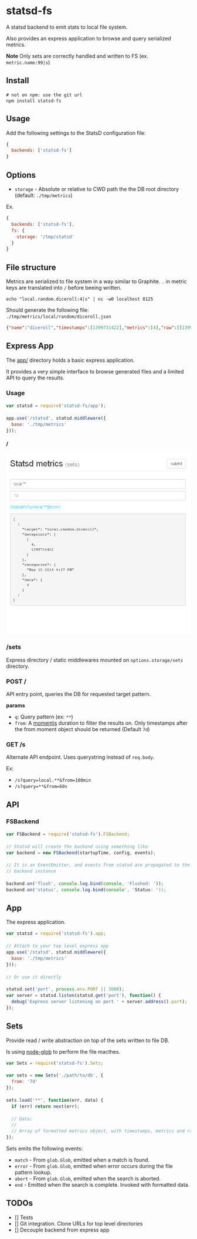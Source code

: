 # statsd-fs

A statsd backend to emit stats to local file system.

Also provides an express application to browse and query serialized
metrics.

**Note** Only sets are correctly handled and written to FS (ex. `metric.name:99|s`)

## Install

    # not on npm: use the git url
    npm install statsd-fs

## Usage

Add the following settings to the StatsD configuration file:

```js
{
  backends: ['statsd-fs']
}
```

## Options

- `storage` - Absolute or relative to CWD path the the DB root directory
  (default: `./tmp/metrics`)

Ex.

```js
{
  backends: ['statsd-fs'],
  fs: {
    storage: '/tmp/statsd'
  }
}
```

## File structure

Metrics are serialized to file system in a way similar to Graphite. `.`
in metric keys are translated into `/` before beeing written.

    echo "local.random.diceroll:4|s" | nc -w0 localhost 8125

Should generate the following file: `./tmp/metrics/local/random/diceroll.json`

```json
{"name":"diceroll","timestamps":[1399731422],"metrics":[4],"raw":[[1399731422,4]]}
```

## Express App

The [app/](./app) directory holds a basic express application.

It provides a very simple interface to browse generated files and a
limited API to query the results.

### Usage

```js
var statsd = require('statsd-fs/app');

app.use('/statsd', statsd.middleware({
  base: './tmp/metrics'
}));
```

#### /

![form](./docs/form.png)

### /sets

Express directory / static middlewares mounted on `options.storage/sets`
directory.

### POST /

API entry point, queries the DB for requested target pattern.

**params**

- `q`: Query pattern (ex: `**`)
- `from`: A [momentjs](http://momentjs.com/docs/#/manipulating/subtract/) duration to filter the results on. Only timestamps after the from moment object should be returned (Default `7d`)

### GET /s

Alternate API endpoint. Uses querystring instead of `req.body`.

Ex:

- `/s?query=local.**&from=180min`
- `/s?query=**&from=60s`


## API

### FSBackend

```js
var FSBackend = require('statsd-fs').FSBackend;

// Statsd will create the backend using something like
var backend = new FSBackend(startupTime, config, events);

// It is an EventEmitter, and events from statsd are propagated to the
// backend instance

backend.on('flush', console.log.bind(console, 'Flushed: '));
backend.on('status', console.log.bind(console', 'Status: '));
```

## App

The express application.

```js
var statsd = require('statsd-fs').app;

// Attach to your top level express app
app.use('/statsd', statsd.middleware({
  base: './tmp/metrics'
}));

// Or use it directly

statsd.set('port', process.env.PORT || 3000);
var server = statsd.listen(statsd.get('port'), function() {
  debug('Express server listening on port ' + server.address().port);
});
```

## Sets

Provide read / write abstraction on top of the sets written to file DB.

Is using [node-glob](https://github.com/isaacs/node-glob) to perform the
file macthes.

```js
var Sets = require('statsd-fs').Sets;

var sets = new Sets('./path/to/db', {
  from: '7d'
});

sets.load('**', function(err, data) {
  if (err) return next(err);

  // Data:
  //
  // Array of formatted metrics object, with timestamps, metrics and raw values.
});
```

Sets emits the following events:

- `match` - From `glob.Glob`, emitted when a match is found.
- `error` - From `glob.Glob`, emitted when error occurs during the file
  pattern lookup.
- `abort` - From `glob.Glob`, emitted when the search is aborted.
- `end` - Emitted when the search is complete. Invoked with formatted
  data.


## TODOs

- [] Tests
- [] Git integration. Clone URLs for top level directories
- [] Decouple backend from express app
